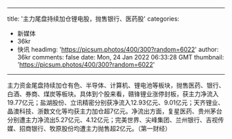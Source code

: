 
---
title: '主力尾盘持续加仓锂电股，抛售银行、医药股'
categories: 
 - 新媒体
 - 36kr
 - 快讯
headimg: 'https://picsum.photos/400/300?random=6022'
author: 36kr
comments: false
date: Mon, 24 Jan 2022 06:33:28 GMT
thumbnail: 'https://picsum.photos/400/300?random=6022'
---

<div>   
主力资金尾盘持续加仓有色、半导体、计算机、锂电池等板块，抛售医药、银行、白酒、券商、煤炭等板块。具体到个股来看，赣锋锂业涨停封板，获主力净流入19.77亿元；盐湖股份、立讯精密分别获净流入12.93亿元、9.01亿元；天齐锂业、晶澳科技、浙数文化等均获主力加仓超7亿元。净流出方面，复星医药、贵州茅台分别遭主力净流出5.27亿元、4.12亿元；完美世界、尖峰集团、兰州银行、吉视传媒、招商银行、牧原股份均遭主力抛售超2亿元。（第一财经）  
</div>
            